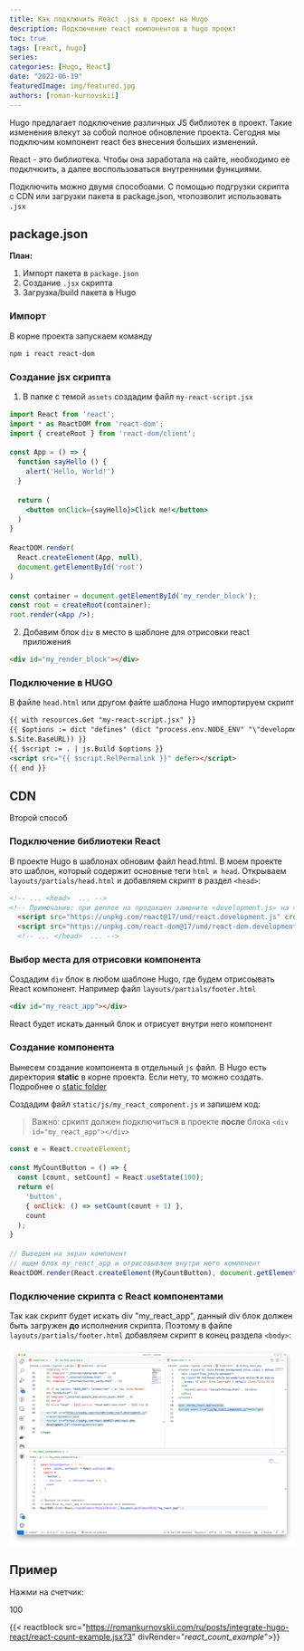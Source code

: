 ```yaml
---
title: Как подключить React .jsx в проект на Hugo
description: Подключение react компонентов в hugo проект
toc: true
tags: [react, hugo]
series: 
categories: [Hugo, React]
date: "2022-06-19"
featuredImage: img/featured.jpg
authors: [roman-kurnovskii]
---
```


Hugo предлагает подключение различных JS библиотек в проект. Такие изменения влекут за собой полное обновление проекта.
Сегодня мы подключим компонент react без внесения больших изменений.

React - это библиотека. Чтобы она заработала на сайте, необходимо ее подклчюить, а далее воспользоваться внутренними функциями.

Подключить можно двумя способоами. С помощью подгрузки скрипта с CDN или загрузки пакета в package.json, чтопозволит использовать `.jsx`

## package.json

**План:**

1. Импорт пакета в `package.json`
2. Создание `.jsx` скрипта
3. Загрузка/build пакета в Hugo

### Импорт

В корне проекта запускаем команду

```sh
npm i react react-dom
```

### Создание jsx скрипта

1. В папке с темой `assets` создадим файл `my-react-script.jsx`

```jsx
import React from 'react';
import * as ReactDOM from 'react-dom';
import { createRoot } from 'react-dom/client';

const App = () => {
  function sayHello () {
    alert('Hello, World!')
  }

  return (
    <button onClick={sayHello}>Click me!</button>
  )
}

ReactDOM.render(
  React.createElement(App, null),
  document.getElementById('root')
)

const container = document.getElementById('my_render_block');
const root = createRoot(container);
root.render(<App />);
```

2. Добавим блок `div` в место в шаблоне для отрисовки react приложения

```html
<div id="my_render_block"></div>
```

### Подключение в HUGO

В файле `head.html` или другом файте шаблона Hugo импортируем скрипт

```html
{{ with resources.Get "my-react-script.jsx" }}
{{ $options := dict "defines" (dict "process.env.NODE_ENV" "\"development\"" "process.env.BaseURL" (printf `"%s"`
$.Site.BaseURL)) }}
{{ $script := . | js.Build $options }}
<script src="{{ $script.RelPermalink }}" defer></script>
{{ end }}
```

## CDN

Второй способ

### Подключение библиотеки React

В проекте Hugo в шаблонах обновим файл head.html. В моем проекте это шаблон, который содержит основные теги `html и head`.
Открываем `layouts/partials/head.html` и добавляем скрипт в раздел `<head>`:

```html
<!-- ... <head>  ... -->
<!-- Примечание: при деплое на продакшен замените «development.js» на «production.min.js» -->
  <script src="https://unpkg.com/react@17/umd/react.development.js" crossorigin></script>
  <script src="https://unpkg.com/react-dom@17/umd/react-dom.development.js" crossorigin></script>
  <!-- ... </head>  ... -->
```

### Выбор места для отрисовки компонента

Создадим `div` блок в любом шаблоне Hugo, где будем отрисоывать React компонент.
Например файл `layouts/partials/footer.html`

```html
<div id="my_react_app"></div>
```
React будет искать данный блок и отрисует внутри него компонент

### Создание компонента
Вынесем создание компонента в отдельный `js` файл. В Hugo есть директория **static** в корне проекта. Если нету, то можно создать. Подробнее о [static folder](https://gohugo.io/content-management/static-files/)

Создадим файл `static/js/my_react_component.js` и запишем код:
> Важно: сркипт должен подключиться в проекте **после** блока `<div id="my_react_app"></div>`

```javascript
const e = React.createElement;

const MyCountButton = () => {
  const [count, setCount] = React.useState(100);
  return e(
    'button',
    { onClick: () => setCount(count + 1) },
    count
  );
}

// Выведем на экран компонент
// ищем блок my_react_app и отрисовываем внутри него компонент
ReactDOM.render(React.createElement(MyCountButton), document.getElementById("my_react_app"));
```

### Подключение скрипта с React компонентами

Так как скрипт будет искать div "my_react_app", данный div блок должен быть загружен **до** исполнения скрипта. Поэтому в файле `layouts/partials/footer.html` добавляем скрипт в конец раздела `<body>`:

![](img/01.png)

## Пример

Нажми на счетчик: <div id="_react_count_example_" style="display:inline-block"  class='inline-block bg-tertiary-bg rounded px-3 py-2 my-2 me-2 hover:text-yalla text-lg' >100</div>

{{< reactblock src="https://romankurnovskii.com/ru/posts/integrate-hugo-react/react-count-example.jsx?3" divRender="_react_count_example_">}}
